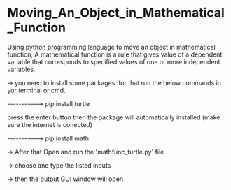# Moving_An_Object_in_Mathematical_Function
  Using python programming language to move an object in mathematical function, A mathematical function is a rule that gives value of a dependent variable that corresponds to specified values of one or more independent variables.


->  you need to install some packages. for that run the below commands in yor terminal or cmd.

----------> pip install turtle

press the enter button then the package will automatically installed (make sure the internet is conected)

----------> pip install math

-> After that Open and run the 'mathfunc_turtle.py' file

-> choose and type the listed inputs

-> then the output GUI window will open 



